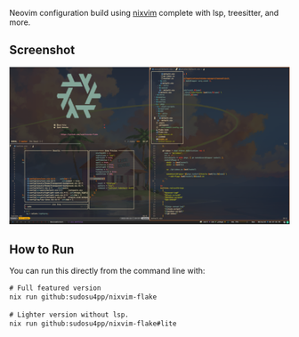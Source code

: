 Neovim configuration build using
[nixvim](https://github.com/nix-community/nixvim) complete with lsp,
treesitter, and more.

## Screenshot
![screenshot](./doc/ss_1.png)

## How to Run

You can run this directly from the command line with:
```shell
# Full featured version
nix run github:sudosu4pp/nixvim-flake

# Lighter version without lsp.
nix run github:sudosu4pp/nixvim-flake#lite
```

